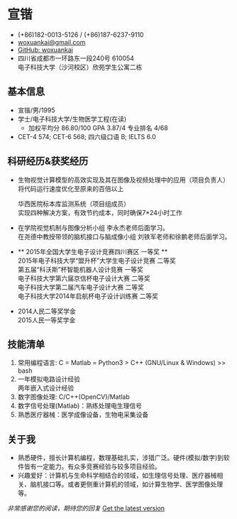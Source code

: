 #   宣锴

*   (+86)182-0013-5126 / (+86)187-6237-9110
*   <woxuankai@gmail.com>
*   [GitHub: woxuankai](https://github.com/woxuankai)
*   四川省成都市一环路东一段240号  610054  
    电子科技大学（沙河校区）欣苑学生公寓二栋

##  基本信息
*   宣锴/男/1995
*   学士/电子科技大学/生物医学工程(在读)
    *   加权平均分 86.80/100  GPA 3.87/4  专业排名 4/68
*   CET-4 574;  CET-6 568; 四六级口语 B; IELTS 6.0

##  科研经历&获奖经历
*   生物视觉计算模型的高效实现及其在图像及视频处理中的应用（项目负责人）  
        将代码运行速度优化至原来的百倍以上  

    华西医院标本库监测系统（项目组成员）  
        实现四种解决方案，有效节约成本，同时确保7*24小时工作  

*   在学院视觉机制与图像分析小组 李永杰老师后面学习。  
    在尧德中教授带领的脑机接口与脑成像小组 刘铁军老师和徐鹏老师后面学习。

*   ** 2015年全国大学生电子设计竞赛四川赛区 一等奖 **  
    2015年电子科技大学“盟升杯”大学生电子设计竞赛 二等奖  
    第五届“科沃斯”杯智能机器人设计竞赛 一等奖  
    电子科技大学第六届京信杯电子设计大赛 二等奖  
    电子科技大学第二届汽车电子设计大赛 二等奖  
    电子科技大学2014年启航杯电子设计训练赛 二等奖  

*   2014人民二等奖学金  
    2015人民一等奖学金

##  技能清单
1.  常用编程语言: C = Matlab = Python3 > C++ (GNU/Linux & Windows) >> bash
2.  一年模拟电路设计经验   
    两年嵌入式设计经验
3.  数字图像处理: C/C++(OpenCV)/Matlab
4.  数字信号处理(Matlab)：熟练处理电生理信号
5.  熟悉医疗器械：医学成像设备，生物电采集设备

##  关于我

*   熟悉硬件，擅长计算机编程，数理基础扎实，涉猎广泛。硬件(模拟/数字)到软件皆有一定能力。有众多竞赛经验与较多项目经验。
*   兴趣爱好：计算机与生命科学相结合的领域，如生理信号处理、医疗器械相关、脑机接口等。或者更侧重计算机的领域，如计算生物学、医学图像处理等。

*_非常感谢您的阅读，期待您的回复_*  [Get the latest version](https://github.com/woxuankai/about_me/blob/master/cv.md)

